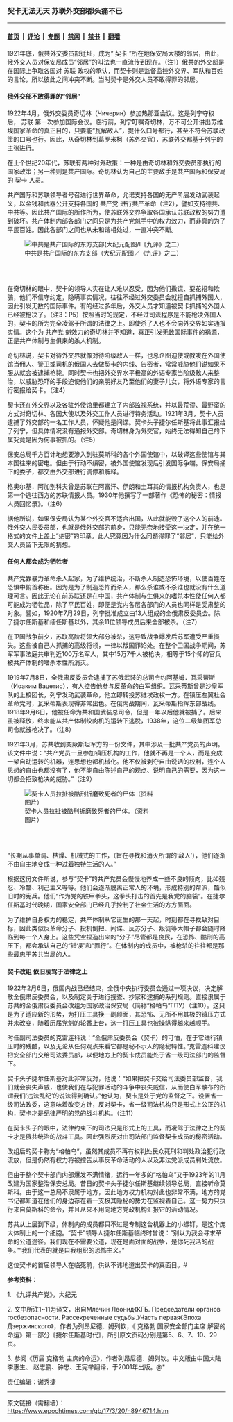 ### 契卡无法无天 苏联外交部都头痛不已

---

#### [首页](../../../..?n8946714) &nbsp;|&nbsp; [评论](../../../../../epoch-comment?n8946714) &nbsp;|&nbsp; [专题](../../../../../epoch-special?n8946714) &nbsp;|&nbsp; [禁闻](../../../../../epoch-news?n8946714) &nbsp;|&nbsp; [禁书](../../../../../books?n8946714) &nbsp;|&nbsp; [翻墙](https://github.com/gfw-breaker/nogfw/blob/master/README.md?n8946714)


<div class="post_content" id="artbody" itemprop="articleBody">
 <!-- article content begin -->
 <p>
  1921年底，俄共外交委员部迁址，成为“
  <ok href="https://www.epochtimes.com/gb/tag/%E5%A5%91%E5%8D%A1.html">
   契卡
  </ok>
  ”所在地保安局大楼的邻居，由此，俄外交人员对保安局成员“邻居”的叫法也一直流传到现在。（注1）俄共的外交部是在国际上争取各国对
  <ok href="https://www.epochtimes.com/gb/tag/%E8%8B%8F%E8%81%94.html">
   苏联
  </ok>
  政权的承认，而契卡则是监督监控外交界、军队和百姓的言论，所以彼此之间冲突不断。当时契卡是外交人员不敢得罪的邻居。
 </p>
 <h4>
  <strong>
   俄外交部不敢得罪的“邻居”
  </strong>
 </h4>
 <p>
  1922年4月，俄外交委员奇切林（Чичерин）参加热那亚会议。这是列宁夺权后，
  <ok href="https://www.epochtimes.com/gb/tag/%E8%8B%8F%E8%81%94.html">
   苏联
  </ok>
  第一次参加国际会议。临行前，列宁叮嘱奇切林，万不可公开讲出苏维埃国家革命的真正目的，只要能“瓦解敌人”，提什么口号都行，甚至不符合苏联政策的口号也行。因此，从奇切林到葛罗米柯（苏外交官），苏联外交都基于列宁的主张进行。
 </p>
 <p>
  在上个世纪20年代，苏联有两种对外政策：一种是由奇切林和外交委员部执行的国家政策；另一种则是共产国际。奇切林认为自己的主要敌手是共产国际和保安局的
  <ok href="https://www.epochtimes.com/gb/tag/%E5%A5%91%E5%8D%A1.html">
   契卡
  </ok>
  人员。
 </p>
 <p>
  共产国际和苏联领导者号召进行世界革命，允诺支持各国的无产阶层发动武装起义，以金钱和武器公开支持各国的
  <ok href="https://www.epochtimes.com/gb/tag/%E5%85%B1%E4%BA%A7%E5%85%9A.html">
   共产党
  </ok>
  进行共产革命（注2），譬如支持德共、中共等。因此共产国际的所作所为，使苏联外交界争取各国承认苏联政权的努力遭到破坏。共产体制内部各部门之间只是为共产党魁手中的权力效力，而非真的为了平民百姓。因此各部门之间也从未和谐相处过，一直冲突不断。
 </p>
 <figure aria-describedby="caption-attachment-6156795" class="wp-caption aligncenter" id="attachment_6156795" style="width: 450px">
  <ok href=" https://i.epochtimes.com/assets/uploads/2008/05/602190231331017-450x318.gif" rel="noreferrer noopener" target="_blank">
   <img alt="中共是共产国际的东方支部(大纪元配图/l《九评》之二)" class="wp-image-6156795" src="https://i.epochtimes.com/assets/uploads/2008/05/602190231331017-450x318.gif"/>
  </ok>
  <br/><figcaption class="wp-caption-text" id="caption-attachment-6156795">
   中共是共产国际的东方支部（大纪元配图／《九评》之二）
  </figcaption><br/>
 </figure><br/>
 <p>
  在奇切林的眼中，契卡的领导人实在让人难以忍受，因为他们撒谎、耍花招和欺骗，他们不信守约定，隐瞒事实情况，往往不经过外交委员会就擅自抓捕外国人，因此引发无数的国际事件。有的经过多年后，外交人员才知道被契卡抓捕的外国人已经被枪决了。（注3：P5）按照当时的规定，不经过司法程序是不能枪决外国人的，契卡的所为完全凌驾于所谓的法律之上。即使杀了人也不会向外交界如实通报实情。这个为
  <ok href="https://www.epochtimes.com/gb/tag/%E5%85%B1%E4%BA%A7%E5%85%9A.html">
   共产党
  </ok>
  魁效力的奇切林并不知道，真正引发无数国际事件的祸源，正是共产体制与生俱来的杀人机制。
 </p>
 <p>
  奇切林说，契卡对待外交界就像对待阶级敌人一样，也总企图迫使或教唆在外国使馆当佣人、警卫或司机的俄国人去做契卡的内线、告密者，常常威胁他们说如果不服从就会被逮捕枪毙。同时契卡也把外交界水平极高的外语专家当阶级敌人来整治，以威胁恐吓的手段迫使他们的亲朋好友乃至他们的妻子儿女，将外语专家的言行密报给契卡。（注4）
 </p>
 <p>
  契卡还在外交界以及各驻外使馆里都建立了内部监视系统，并以最荒谬、最野蛮的方式对奇切林、各国大使以及外交工作人员进行特务活动。1921年3月，契卡人员逮捕了外交部的一名工作人员，怀疑他是间谍。契卡头子捷尔任斯基将此事汇报给了列宁，但具体情况没有通报外交部。奇切林身为外交官，始终无法得知自己的下属究竟是因为何事被抓的。（注5）
 </p>
 <p>
  保安总局千方百计地想要渗入到驻莫斯科的各个外国使馆中，以破译这些使馆与其本国往来的密电。但由于行动不缜密，被外国使馆发现后引发国际争端。保安局捅下的娄子，都交由外交部进行调停和解释。
 </p>
 <p>
  格奥尔基．阿加别科夫曾是苏联在阿富汗、伊朗和土耳其的情报机构负责人，也是第一个逃往西方的苏联情报人员。1930年他撰写了一部著作《恐怖的秘密：情报人员回忆录》。（注6）
 </p>
 <p>
  据他所说，如果保安局认为某个外交官不适合出国，从此就能毁了这个人的前途。俄外交人民委员部，也就是俄外交部的前身，只能无奈地接受这一决定，并在统一格式的文件上盖上“绝密”的印章。此人究竟因为什么问题得罪了“邻居”，只能给外交人员留下无限的猜想。
 </p>
 <h4>
  <strong>
   任何人都会成为牺牲者
  </strong>
 </h4>
 <p>
  共产党靠暴力革命杀人起家，为了维护统治，不断杀人制造恐怖环境，以使百姓在恐惧中俯首称臣。因为是为了制造恐怖而杀人，那么杀谁或不杀谁也就没有什么道理可言。因此无论在前苏联还是在中国，共产体制与生俱来的嗜杀本性使任何人都可能成为牺牲品，除了平民百姓，即便是党内各层各部门的人员也同样是受肃整的对象。譬如，1920年7月29日，列宁批准成立由13人组成的全俄肃反委员会。除了捷尔任斯基和缅任斯基以外，其余11位领导成员后来全部被杀。（注7）
 </p>
 <p>
  在卫国战争前夕，苏联高阶将领大部分被杀，这导致战争爆发后苏军遭受严重损失。这些被自己人抓捕的高级将领，一律以叛国罪论处。在整个卫国战争期间，苏军军事法庭共审判近100万名军人，其中15万7千人被枪决，相等于15个师的官兵被共产体制的嗜杀本性所消灭。
 </p>
 <p>
  1919年7月8日，全俄肃反委员会逮捕了苏俄武装的总司令约阿基姆．瓦采蒂斯（Иоаким Вацетис），有人控告他参与反革命的白军组织。瓦采蒂斯曾是沙皇军队的上校团长，列宁发动武装革命，他立即转投苏维埃政权一方。在镇压左翼社会革命党时，瓦采蒂斯表现得非常出色。在俄内战期间，瓦采蒂斯指挥东部战线。1918年9月6日，他被任命为共和国武装总司令，但是一年以后他就被捕了。后来虽被释放，终未能从共产体制绞肉机的运转下逃脱，1938年，这位二级集团军总司令就被枪决了。（注8）
 </p>
 <p>
  1921年3月，苏共收到突厥斯坦军方的一份文件，其中涉及一批共产党员的声明。该文件中说：“共产党员一旦参加镇压机构的工作，他就不再是一个人，而是变成一架自动运转的机器，连思想也都机械化。他不仅被剥夺自由说话的权利，连个人思想的自由也都没有了，他不能自由陈述自己的观点、说明自己的需要，因为这一切都会招致枪决的威胁。”（注9）
 </p>
 <figure aria-describedby="caption-attachment-8946830" class="wp-caption aligncenter" id="attachment_8946830" style="width: 300px">
  <ok href=" https://i.epochtimes.com/assets/uploads/2017/03/1d6b902b490f7c84477f300dbe950051-450x679.jpg" rel="noreferrer noopener" target="_blank">
   <img alt="契卡人员拉扯被酷刑折磨致死者的尸体（资料图片）" class="wp-image-8946830" src="https://i.epochtimes.com/assets/uploads/2017/03/1d6b902b490f7c84477f300dbe950051-450x679.jpg"/>
  </ok>
  <br/><figcaption class="wp-caption-text" id="caption-attachment-8946830">
   契卡人员拉扯被酷刑折磨致死者的尸体。（资料图片）
  </figcaption><br/>
 </figure><br/>
 <p>
  “长期从事单调、枯燥、机械式的工作，（旨在寻找和消灭所谓的‘敌人’），他们逐渐不由自主地变成一种过着独特生活的人。”
 </p>
 <p>
  根据这份文件所说，参与“契卡”的共产党员会慢慢地养成一些不良的倾向，比如残忍、冷酷、利己主义等等。他们会逐渐脱离正常人的环境，形成特别的帮派，酷似旧时的宪兵。他们“作为党的铁甲拳头，这拳头打击的首先是我党的脑袋”。在捷尔任斯基时代晚期，国家安全部门已经几乎控制了社会生活的方方面面。
 </p>
 <p>
  为了维护自身权力的稳定，共产体制从它诞生的那一天起，时刻都在寻找敌对目标，因此类似反革命分子、投机倒把、间谍、反苏分子、叛徒等大帽子都会随时降临到每一个人身上。这些凭空捏造出来的“分子”尽管都是良民，在恐怖、酷刑的高压下，都会承认自己的“错误”和“罪行”。在体制内的成员中，被枪杀的往往都是那些最忠于苏共当局的人。
 </p>
 <h4>
  <strong>
   契卡改组 依旧凌驾于法律之上
  </strong>
 </h4>
 <p>
  1922年2月6日，俄国内战已经结束，全俄中央执行委员会通过一项决议，决定解散全俄肃反委员会，以及制定关于进行搜查、抄家和逮捕的系列规则。直接隶属于苏共的全俄肃反委员会改组为国家政治保安局（简称“格帕乌”ГПУ）（注10）。这只是为了适应新的形势，为打压工具换一副颜面，其恐怖、无所不用其极的镇压方式并未改变，随着历届党魁的轮番上台，这一打压工具也被操纵得越来越顺手。
 </p>
 <p>
  时任副司法委员的克雷连科说：“全俄肃反委员会（契卡）的可怕，在于它进行镇压时的残酷，以及无论从任何观点来看它都是秘不示人的隐秘特性。”克雷连科建议把安全部门交给司法委员部，以便地方上的契卡成员能处于省一级司法部门的监督下。
 </p>
 <p>
  契卡头子捷尔任斯基对此非常反对，他说：“如果把契卡交给司法委员部监督，我们就会丧失声威，也使我们在与犯罪活动的斗争中丧失威信，从而使白军散布的所谓我们‘违法乱纪’的说法得到确认。”他认为，契卡是处于党的监督之下。设置省一级司法政委，这意味着改变方针，反对契卡，省一级司法机构只是形式上公正的机构，契卡才是纪律严明的党的战斗机构。（注11）
 </p>
 <p>
  在契卡头子的眼中，法律约束下的司法只是形式上的工具，而凌驾于法律之上的契卡才是俄共统治的战斗工具。因此强烈反对由司法部门监督契卡成员的秘密活动。
 </p>
 <p>
  改组后的契卡称为“格帕乌”，虽然其成员不再有权判处民众死刑和判处政治犯行政流放，但是仍然有权力将被控告从事反革命活动的人以及非法党派成员判处流放。
 </p>
 <p>
  但由于整个契卡部门内部爆发不满情绪，运行一年多的“格帕乌”又于1923年的11月改建为国家整治保安总局。昔日的契卡头子捷尔任斯基继续领导总局，直接听命莫斯科。由于这一总局不隶属于地方，因此地方权力机构对此也非常不满，地方的党书记都知道在他们的身边存在着一支极其隐秘的势力在监视着自己。这一势力只执行来自莫斯科的命令，并且从来不用向地方党政机构汇报它的活动情况。
 </p>
 <p>
  苏共从上层到下级，体制内的成员都只不过是专制这台机器上的小螺钉，是这个庞大体制上的一个细胞。“契卡”领导人捷尔任斯基临终时曾说：“别以为我会寻求革命的公道途径。我们现在不需要公道，现在是面对面的战争，是你死我活的战争。”“我们代表的就是自我组织的恐怖主义。”
 </p>
 <p>
  这位契卡的首届领导人在临死前，供认不讳地道出契卡的真面目。#
 </p>
 <p>
  <strong>
   参考资料：
  </strong>
 </p>
 <p>
  1. 《九评共产党》，大纪元
 </p>
 <p>
  2. 文中所注1~11为译文，出自Млечин Леонид《КГБ. Председатели органов госбезопасности. Рассекреченные судьбы.》Часть первая《Эпоха Дзержинского》，作者为列昂尼德．姆列钦，《
  <ok href="https://www.epochtimes.com/gb/tag/%E5%85%8B%E6%A0%BC%E5%8B%83.html">
   克格勃
  </ok>
  国家安全部门主席 解密的命运》第一部分《捷尔任斯基时代》，所引原文页码分别是第5、6、7、10、29页。
 </p>
 <p>
  3. 参阅《历届
  <ok href="https://www.epochtimes.com/gb/tag/%E5%85%8B%E6%A0%BC%E5%8B%83.html">
   克格勃
  </ok>
  主席的命运》，作者列昂尼德．姆列钦。中文版由中国大陆李惠生、 赵志鹏、钟忠、王宪举翻译，于2001年出版。@*
 </p>
 <p>
  责任编辑：谢秀捷
 </p>
 <!-- article content end -->
 <div id="below_article_ad">
 </div>
</div>


---

原文链接（需翻墙）：https://www.epochtimes.com/gb/17/3/20/n8946714.htm